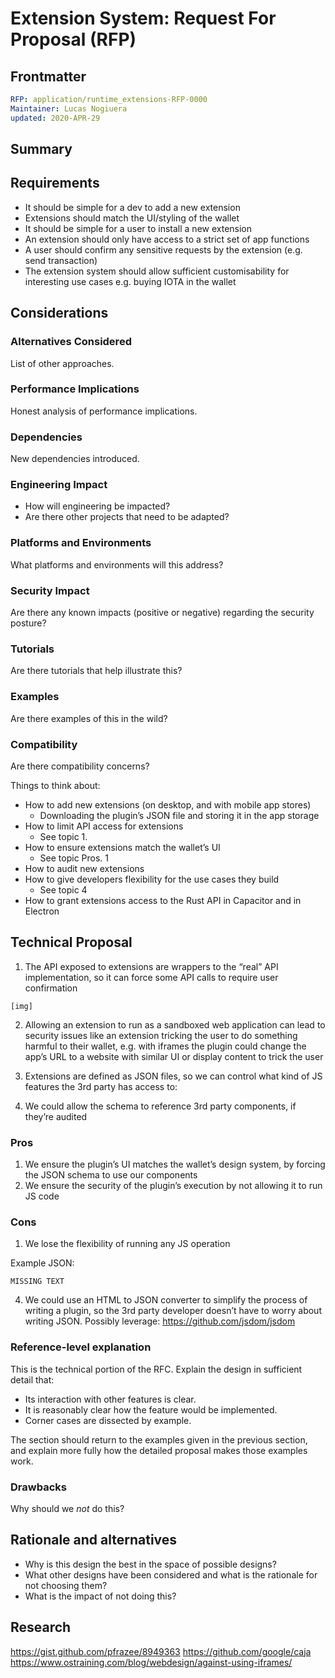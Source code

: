 # Extension System: Request For Proposal (RFP)
[RFP]: #RFP

## Frontmatter
[frontmatter]: #frontmatter
```yaml
RFP: application/runtime_extensions-RFP-0000
Maintainer: Lucas Nogiuera
updated: 2020-APR-29
```

## Summary
[summary]: #summary

## Requirements
[requirements]: #requirements

- It should be simple for a dev to add a new extension
- Extensions should match the UI/styling of the wallet
- It should be simple for a user to install a new extension
- An extension should only have access to a strict set of app functions
- A user should confirm any sensitive requests by the extension (e.g. send transaction)
- The extension system should allow sufficient customisability for interesting use cases e.g. buying IOTA in the wallet

## Considerations
[considerations]: #considerations


### Alternatives Considered
[alternatives]: #alternatives

List of other approaches.

### Performance Implications
[performance]: #performance

Honest analysis of performance implications.

### Dependencies
[dependencies]: #dependencies

New dependencies introduced.

### Engineering Impact
[engineering-impact]: #engineering-impact
- How will engineering be impacted?
- Are there other projects that need to be adapted?

### Platforms and Environments
[platforms]: #platforms

What platforms and environments will this address?

### Security Impact
[security]: #security

Are there any known impacts (positive or negative) regarding the security posture?

### Tutorials
[tutorials]: #tutorials

Are there tutorials that help illustrate this?

### Examples
[examples]: #examples

Are there examples of this in the wild?

### Compatibility
[compatibility]: #compatibility

Are there compatibility concerns?


Things to think about:
- How to add new extensions (on desktop, and with mobile app stores)
  - Downloading the plugin’s JSON file and storing it in the app storage
- How to limit API access for extensions
  - See topic 1.
- How to ensure extensions match the wallet’s UI
  - See topic Pros. 1
- How to audit new extensions
- How to give developers flexibility for the use cases they build
  - See topic 4
- How to grant extensions access to the Rust API in Capacitor and in Electron

## Technical Proposal
[technical-proposal]: #technical-proposal

1. The API exposed to extensions are wrappers to the “real” API implementation, so it can force some API calls to require user confirmation

```
[img]
```

2. Allowing an extension to run as a sandboxed web application can lead to security issues like an extension tricking the user to do something harmful to their wallet, e.g. with iframes the plugin could change the app’s URL to a website with similar UI or display content to trick the user

3. Extensions are defined as JSON files, so we can control what kind of JS features the 3rd party has access to:

4. We could allow the schema to reference 3rd party components, if they’re audited

### Pros
1. We ensure the plugin’s UI matches the wallet’s design system, by forcing the JSON schema to use our components
2. We ensure the security of the plugin’s execution by not allowing it to run JS code

### Cons
1. We lose the flexibility of running any JS operation

Example JSON:

```
MISSING TEXT
```

4. We could use an HTML to JSON converter to simplify the process of writing a plugin, so the 3rd party developer doesn’t have to worry about writing JSON.
Possibly leverage: https://github.com/jsdom/jsdom

### Reference-level explanation
[reference-level-explanation]: #reference-level-explanation

This is the technical portion of the RFC. Explain the design in sufficient detail that:

- Its interaction with other features is clear.
- It is reasonably clear how the feature would be implemented.
- Corner cases are dissected by example.

The section should return to the examples given in the previous section, and explain more fully how the detailed proposal makes those examples work.

### Drawbacks
[drawbacks]: #drawbacks

Why should we *not* do this?

## Rationale and alternatives
[rationale-and-alternatives]: #rationale-and-alternatives

- Why is this design the best in the space of possible designs?
- What other designs have been considered and what is the rationale for not choosing them?
- What is the impact of not doing this?


## Research
[research]: #research

https://gist.github.com/pfrazee/8949363
https://github.com/google/caja
https://www.ostraining.com/blog/webdesign/against-using-iframes/
